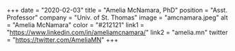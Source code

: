 +++ 
date = "2020-02-03" 
title = "Amelia McNamara, PhD" 
position = "Asst. Professor" 
company = "Univ. of St. Thomas" 
image = "amcnamara.jpeg" 
alt = "Amelia McNamara" 
color = "#212121" 
link1 = "https://www.linkedin.com/in/ameliamcnamara/" 
link2 = "amelia.mn"
twitter = "https://twitter.com/AmeliaMN"
+++